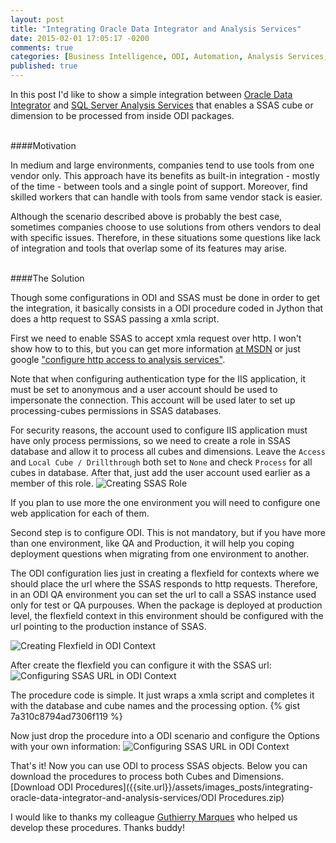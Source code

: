 ```yaml
---
layout: post
title: "Integrating Oracle Data Integrator and Analysis Services"
date: 2015-02-01 17:05:17 -0200
comments: true
categories: [Business Intelligence, ODI, Automation, Analysis Services, SSAS]
published: true
---
```



In this post I'd like to show a simple integration between [Oracle Data Integrator](http://www.oracle.com/technetwork/middleware/data-integrator/overview/index.html) and [SQL Server Analysis Services](http://www.microsoft.com/en-us/server-cloud/solutions/business-intelligence/analysis.aspx) that enables a SSAS cube or dimension to be processed from inside ODI packages.<!-- more -->

</br>
####Motivation

In medium and large environments, companies tend to use tools from one vendor only. This approach have its benefits as built-in integration - mostly of the time - between tools and a single point of support. Moreover, find skilled workers that can handle with tools from same vendor stack is easier. 

Although the scenario described above is probably the best case, sometimes companies choose to use solutions from others vendors to deal with specific issues. Therefore, in these situations some questions like lack of integration and tools that overlap some of its features may arise.

</br>
####The Solution

Though some configurations in ODI and SSAS must be done in order to get the integration, it basically consists in a ODI procedure coded in Jython that does a http request to SSAS passing a xmla script.

First we need to enable SSAS to accept xmla request over http. I won't show how to to this, but you can get more information [at MSDN](http://msdn.microsoft.com/en-us/library/gg492140.aspx) or just google ["configure http access to analysis services"](http://www.google.com.br/webhp?#q=configure+http+access+to+analysis+services). 

Note that when configuring authentication type for the IIS application, it must be set to anonymous and a user account should be used to impersonate the connection. This account will be used later to set up processing-cubes permissions in SSAS databases.

For security reasons, the account used to configure IIS application must have only process permissions, so we need to create a role in SSAS database and allow it to process all cubes and dimensions. Leave the ```Access``` and ```Local Cube / Drillthrough``` both set to ```None``` and check ```Process``` for all cubes in database. After that, just add the user account used earlier as a member of this role.
![Creating SSAS Role]({{site.url}}/assets/images_posts/integrating-oracle-data-integrator-and-analysis-services/creating-ssas-role.png)

If you plan to use more the one environment you will need to configure one web application for each of them.

Second step is to configure ODI. This is not mandatory, but if you have more than one environment, like QA and Production, it will help you coping deployment questions when migrating from one environment to another.

The ODI configuration lies just in creating a flexfield for contexts where we should place the url where the SSAS responds to http requests. Therefore, in an ODI QA environment you can set the url to call a SSAS instance used only for test or QA purpouses. When the package is deployed at production level, the flexfield context in this environment should be configured with the url pointing to the production instance of SSAS.

![Creating Flexfield in ODI Context]({{site.url}}/assets/images_posts/integrating-oracle-data-integrator-and-analysis-services/configuring-flexfield-in-odi-context.png)

After create the flexfield you can configure it with the SSAS url:
![Configuring SSAS URL in ODI Context]({{site.url}}/assets/images_posts/integrating-oracle-data-integrator-and-analysis-services/configuring-ssas-url-in-context.png)

The procedure code is simple. It just wraps a xmla script and completes it with the database and cube names and the processing option.
{% gist 7a310c8794ad7306f119 %}

Now just drop the procedure into a ODI scenario and configure the Options with your own information:
![Configuring SSAS URL in ODI Context]({{site.url}}/assets/images_posts/integrating-oracle-data-integrator-and-analysis-services/using-procedure.png)

That's it! Now you can use ODI to process SSAS objects. Below you can download the procedures to process both Cubes and Dimensions.
[Download ODI Procedures]({{site.url}}/assets/images_posts/integrating-oracle-data-integrator-and-analysis-services/ODI Procedures.zip)

I would like to thanks my colleague [Guthierry Marques](https://github.com/GuthierryMarques) who helped us develop these procedures. Thanks buddy!